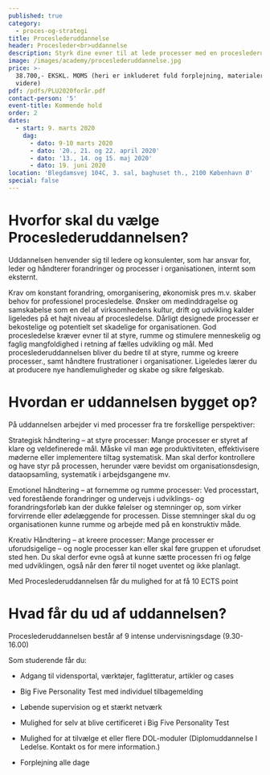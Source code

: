 ```yaml
---
published: true
category:
  - proces-og-strategi
title: Proceslederuddannelse
header: Procesleder<br>uddannelse
description: Styrk dine evner til at lede processer med en proceslederuddannelse.
image: /images/academy/proceslederuddannelse.jpg
price: >-
  38.700,- EKSKL. MOMS (heri er inkluderet fuld forplejning, materialer med
  videre)
pdf: /pdfs/PLU2020forår.pdf
contact-person: '5'
event-title: Kommende hold
order: 2
dates:
  - start: 9. marts 2020
    dag:
      - dato: 9-10 marts 2020
      - dato: '20., 21. og 22. april 2020'
      - dato: '13., 14. og 15. maj 2020'
      - dato: 19. juni 2020
location: 'Blegdamsvej 104C, 3. sal, baghuset th., 2100 København Ø'
special: false
---
```


# Hvorfor skal du vælge Proceslederuddannelsen?

Uddannelsen henvender sig til ledere og konsulenter, som har ansvar for, leder og håndterer forandringer og processer i organisationen, internt som eksternt.

Krav om konstant forandring, omorganisering, økonomisk pres m.v. skaber behov for professionel procesledelse. Ønsker om medinddragelse og samskabelse som en del af virksomhedens kultur, drift og udvikling kalder ligeledes på et højt niveau af procesledelse. Dårligt designede processer er bekostelige og potentielt set skadelige for organisationen. God procesledelse kræver evner til at styre, rumme og stimulere menneskelig og faglig mangfoldighed i retning af fælles udvikling og mål. Med proceslederuddannelsen bliver du bedre til at styre, rumme og kreere processer., samt håndtere frustrationer i organisationer. Ligeledes lærer du at producere nye handlemuligheder og skabe og sikre følgeskab.

# Hvordan er uddannelsen bygget op?

På uddannelsen arbejder vi med processer fra tre forskellige perspektiver:

Strategisk håndtering – at styre processer: Mange processer er styret af klare og veldefinerede mål. Måske vil man øge produktiviteten, effektivisere møderne eller implementere tiltag systematisk. Man skal derfor kontrollere og have styr på processen, herunder være bevidst om organisationsdesign, dataopsamling, systematik i arbejdsgangene mv.

Emotionel håndtering – at fornemme og rumme processer: Ved processtart, ved forestående forandringer og undervejs i udviklings- og forandringsforløb kan der dukke følelser og stemninger op, som virker forvirrende eller ødelæggende for processen. Disse stemninger skal du og organisationen kunne rumme og arbejde med på en konstruktiv måde.

Kreativ Håndtering – at kreere processer: Mange processer er uforudsigelige – og nogle processer kan eller skal føre gruppen et uforudset sted hen. Du skal derfor evne også at kunne sætte processen fri og følge med udviklingen, også når den fører til noget uventet og ikke planlagt.

Med Proceslederuddannelsen får du mulighed for at få 10 ECTS point

# Hvad får du ud af uddannelsen?

Proceslederuddannelsen består af 9 intense undervisningsdage (9.30-16.00)

Som studerende får du:

- Adgang til vidensportal, værktøjer, faglitteratur, artikler og cases

- Big Five Personality Test med individuel tilbagemelding

- Løbende supervision og et stærkt netværk

- Mulighed for selv at blive certificeret i Big Five Personality Test

- Mulighed for at tilvælge et eller flere DOL-moduler (Diplomuddannelse I Ledelse. Kontakt os for mere information.)

- Forplejning alle dage
